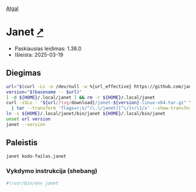 [Atgal](./readme.md)

# Janet [&#x2B67;](https://janet-lang.org/)

* Paskiausias leidimas: 1.38.0
* Išleista: 2025-03-19

## Diegimas

```bash
url="$(curl -Ls -o /dev/null -w %{url_effective} https://github.com/janet-lang/janet/releases/latest)"
version="$(basename -- $url)"
[ -d ${HOME}/.local/janet ] && rm -r ${HOME}/.local/janet
curl -sSLo - "${url//tag/download}/janet-${version}-linux-x64.tar.gz" \
  | tar --transform 'flags=r;s/^(\.\/janet)[^\/]+/\1/x' --show-transformed-names -xzvC "${HOME}/.local"
ln -s ${HOME}/.local/janet/bin/janet ${HOME}/.local/bin/janet
unset url version
janet --version
```

## Paleistis

```bash
janet kodo-failas.janet
```

### Vykdymo instrukcija (shebang)

```bash
#!/usr/bin/env janet
```
